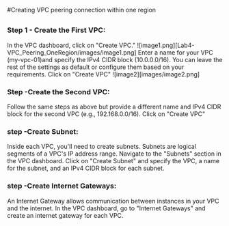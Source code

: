 #Creating VPC peering connection within one region
##
### Step 1 - Create the First VPC:
In the VPC dashboard, click on "Create VPC."
![image1.png][Lab4-VPC_Peering_OneRegion/images/image1.png]
Enter a name for your VPC (my-vpc-01)and specify the IPv4 CIDR block (10.0.0.0/16).
You can leave the rest of the settings as default or configure them based on your requirements.
Click on "Create VPC"
![image2][images/image2.png]

### Step  -Create the Second VPC:

Follow the same steps as above but provide a different name and IPv4 CIDR block for the second VPC (e.g., 192.168.0.0/16).
Click on "Create VPC"

### step -Create Subnet:
Inside each VPC, you'll need to create subnets. Subnets are logical segments of a VPC's IP address range.
Navigate to the "Subnets" section in the VPC dashboard.
Click on "Create Subnet" and specify the VPC, a name for the subnet, and an IPv4 CIDR block for each subnet.

### step -Create Internet Gateways:

An Internet Gateway allows communication between instances in your VPC and the internet.
In the VPC dashboard, go to "Internet Gateways" and create an internet gateway for each VPC.
